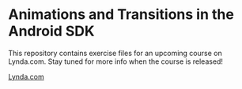 # Animations and Transitions in the Android SDK
This repository contains exercise files for an upcoming course on Lynda.com. 
Stay tuned for more info when the course is released!

[Lynda.com](http://www.lynda.com/David-Gassner/87-1.html)
